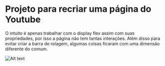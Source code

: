 # Projeto para recriar uma página do Youtube

O intuito é apenas trabalhar com o display flex assim com suas propriedades, por isso a página não tem tantas interações. Além disso para evitar criar a barra de rolagem, algumas coisas ficaram com uma dimensão diferente do comum.

![Alt text](<assets/Imagem da Pagina.png>)